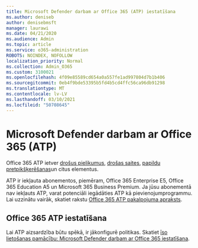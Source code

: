 ```yaml
---
title: Microsoft Defender darbam ar Office 365 (ATP) iestatīšana
ms.author: deniseb
author: denisebmsft
manager: laurawi
ms.date: 04/21/2020
ms.audience: Admin
ms.topic: article
ms.service: o365-administration
ROBOTS: NOINDEX, NOFOLLOW
localization_priority: Normal
ms.collection: Admin_O365
ms.custom: 3100021
ms.openlocfilehash: 4f09e85589cd654a0a557fe1ad997804d7b1b406
ms.sourcegitcommit: 0eb4f9bde53395b5fd4b5cd4ffc56ca96db91298
ms.translationtype: MT
ms.contentlocale: lv-LV
ms.lasthandoff: 03/10/2021
ms.locfileid: "50708645"
---
```

# <a name="microsoft-defender-for-office-365-atp"></a>Microsoft Defender darbam ar Office 365 (ATP)

Office 365 ATP ietver [drošus pielikumus](https://docs.microsoft.com/microsoft-365/security/office-365-security/atp-safe-attachments), [drošas saites](https://docs.microsoft.com/microsoft-365/security/office-365-security/atp-safe-links), [papildu pretpikšķerēšanas](https://docs.microsoft.com/microsoft-365/security/office-365-security/atp-anti-phishing)un citus elementus. 

ATP ir iekļauta abonementos, piemēram, Office 365 Enterprise E5, Office 365 Education A5 un Microsoft 365 Business Premium. Ja jūsu abonementā nav iekļauts ATP, varat potenciāli iegādāties ATP kā pievienojumprogrammu. Lai uzzinātu vairāk, skatiet rakstu [Office 365 ATP pakalpojuma apraksts](https://docs.microsoft.com/office365/servicedescriptions/office-365-advanced-threat-protection-service-description).

## <a name="set-up-office-365-atp"></a>Office 365 ATP iestatīšana

Lai ATP aizsardzība būtu spēkā, ir jākonfigurē politikas. Skatiet [īso lietošanas pamācību: Microsoft Defender darbam ar Office 365 iestatīšana](https://docs.microsoft.com/microsoft-365/security/office-365-security/office-365-atp).

